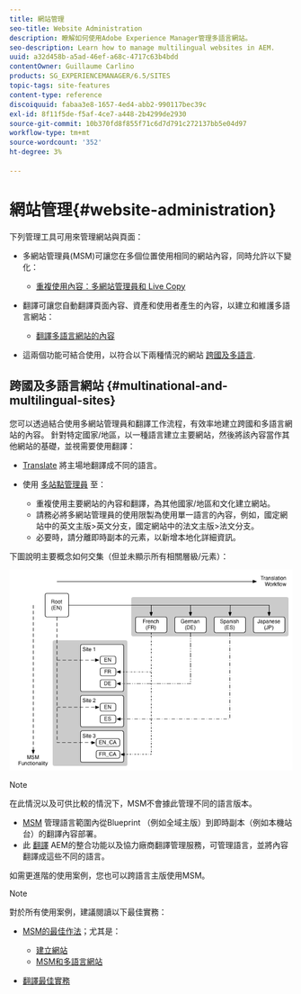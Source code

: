 ```yaml
---
title: 網站管理
seo-title: Website Administration
description: 瞭解如何使用Adobe Experience Manager管理多語言網站。
seo-description: Learn how to manage multilingual websites in AEM.
uuid: a32d458b-a5ad-46ef-a68c-4717c63b4bdd
contentOwner: Guillaume Carlino
products: SG_EXPERIENCEMANAGER/6.5/SITES
topic-tags: site-features
content-type: reference
discoiquuid: fabaa3e8-1657-4ed4-abb2-990117bec39c
exl-id: 8f11f5de-f5af-4ce7-a448-2b4299de2930
source-git-commit: 10b370fd8f855f71c6d7d791c272137bb5e04d97
workflow-type: tm+mt
source-wordcount: '352'
ht-degree: 3%

---
```


# 網站管理{#website-administration}

下列管理工具可用來管理網站與頁面：

* 多網站管理員(MSM)可讓您在多個位置使用相同的網站內容，同時允許以下變化：

   * [重複使用內容：多網站管理員和 Live Copy](/help/sites-administering/msm.md)

* 翻譯可讓您自動翻譯頁面內容、資產和使用者產生的內容，以建立和維護多語言網站：

   * [翻譯多語言網站的內容](/help/sites-administering/translation.md)

* 這兩個功能可結合使用，以符合以下兩種情況的網站 [跨國及多語言](#multinational-and-multilingual-sites).

## 跨國及多語言網站 {#multinational-and-multilingual-sites}

您可以透過結合使用多網站管理員和翻譯工作流程，有效率地建立跨國和多語言網站的內容。 針對特定國家/地區，以一種語言建立主要網站，然後將該內容當作其他網站的基礎，並視需要使用翻譯：

* [Translate](/help/sites-administering/translation.md) 將主場地翻譯成不同的語言。

* 使用 [多站點管理員](/help/sites-administering/msm.md) 至：

   * 重複使用主要網站的內容和翻譯，為其他國家/地區和文化建立網站。
   * 請務必將多網站管理員的使用限製為使用單一語言的內容，例如，國定網站中的英文主版>英文分支，國定網站中的法文主版>法文分支。
   * 必要時，請分離即時副本的元素，以新增本地化詳細資訊。

下圖說明主要概念如何交集（但並未顯示所有相關層級/元素）：

![顯示MSM和翻譯主要概念的圖表](assets/chlimage_1-71a.png)

>[!NOTE]
>
>在此情況以及可供比較的情況下，MSM不會據此管理不同的語言版本。
>
>* [MSM](/help/sites-administering/msm.md) 管理語言範圍內從Blueprint （例如全域主版）到即時副本（例如本機站台）的翻譯內容部署。
>* 此 [翻譯](/help/sites-administering/translation.md) AEM的整合功能以及協力廠商翻譯管理服務，可管理語言，並將內容翻譯成這些不同的語言。
>
>如需更進階的使用案例，您也可以跨語言主版使用MSM。

>[!NOTE]
>
>對於所有使用案例，建議閱讀以下最佳實務：
>
>* [MSM的最佳作法](/help/sites-administering/msm-best-practices.md)；尤其是：
>
>   * [建立網站](/help/sites-administering/msm-best-practices.md#create-site)
>   * [MSM和多語言網站](/help/sites-administering/msm-best-practices.md#msm-and-multilingual-websites)
>
>* [翻譯最佳實務](/help/sites-administering/tc-bp.md)
